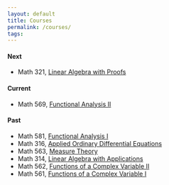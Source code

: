 ```yaml
---
layout: default
title: Courses
permalink: /courses/
tags: 
---
```


#### Next

- Math 321, [Linear Algebra with Proofs](https://math.unm.edu/~maxim/321/)

#### Current

- Math 569, [Functional Analysis II](https://math.unm.edu/~maxim/569/)

#### Past

- Math 581, [Functional Analysis I](https://math.unm.edu/~maxim/581/)
- Math 316, [Applied Ordinary Differential Equations](https://math.unm.edu/~maxim/316/)
- Math 563, [Measure Theory](https://math.unm.edu/~maxim/563/)
- Math 314, [Linear Algebra with Applications](https://math.unm.edu/~maxim/314/)
- Math 562, [Functions of a Complex Variable II](https://math.unm.edu/~maxim/562/)
- Math 561, [Functions of a Complex Variable I](https://math.unm.edu/~maxim/561/)

